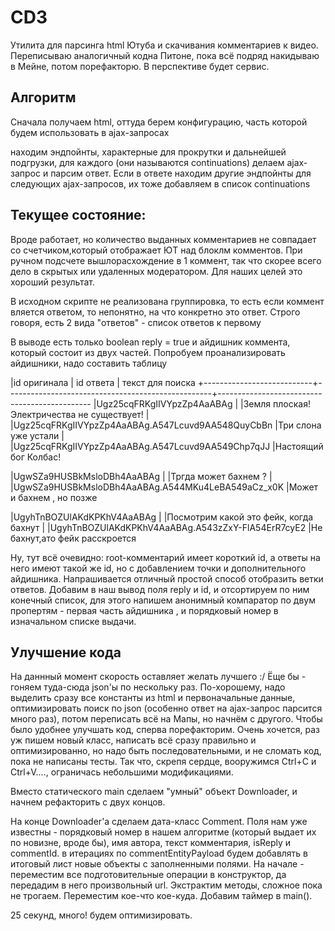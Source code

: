 # CD3
Утилита для парсинга html Ютуба и скачивания комментариев к видео.
Переписываю аналогичный кодна Питоне, пока всё подряд накидываю в Мейне, потом порефакторю. В перспективе будет сервис.

## Алгоритм
Сначала получаем html, оттуда берем конфигурацию, часть которой будем использовать в ajax-запросах

находим эндпойнты, характерные для прокрутки и дальнейшей подгрузки, для каждого (они называются continuations) делаем ajax-запрос и парсим ответ. 
Если в ответе находим другие эндпойнты для следующих ajax-запросов, их тоже добавляем в список continuations

## Текущее состояние:
Вроде работает, но количество выданных комментариев не совпадает со счетчиком,который отображает ЮТ над блоклм комментов. При ручном подсчете вышлорасхождение в 1 коммент, так что скорее всего дело в скрытых или удаленных модератором. Для наших целей это хороший результат.

В исходном скрипте не реализована группировка, то есть если коммент вляется ответом, то непонятно, на что конкретно это ответ. 
Строго говоря, есть 2 вида "ответов" - список ответов к первому 

В выводе есть только boolean reply = true и айдишник коммента, который состоит из двух частей. 
Попробуем проанализировать айдишники, надо составить таблицу

|id оригинала               | id ответа                                         | текст для поиска
+---------------------------+---------------------------------------------------+----------------------------------------------
|Ugz25cqFRKgIIVYpzZp4AaABAg |                                                   |Земля плоская! Электричества не существует!
|                           |Ugz25cqFRKgIIVYpzZp4AaABAg.A547Lcuvd9AA548QuyCbBn  |Три слона уже устали
|                           |Ugz25cqFRKgIIVYpzZp4AaABAg.A547Lcuvd9AA549Chp7qJJ  |Настоящий бог Колбас!

|UgwSZa9HUSBkMsloDBh4AaABAg |                                                   |Тргда может бахнем ?
|                           |UgwSZa9HUSBkMsloDBh4AaABAg.A544MKu4LeBA549aCz_x0K  |Может и бахнем , но позже

|UgyhTnBOZUlAKdKPKhV4AaABAg |                                                   |Посмотрим какой это фейк, когда бахнут
|                           |UgyhTnBOZUlAKdKPKhV4AaABAg.A543zZxY-FlA54ErR7cyE2  |Не бахнут,ато фейк расскроется

Ну, тут всё очевидно: root-комментарий имеет короткий id, а ответы на него имеют такой же id, но с добавлением точки и дополнительного айдишника. Напрашивается отличный простой способ отобразить ветки ответов. Добавим в наш вывод поля reply и id, и отсортируем по ним конечный список, для этого напишем анонимный компаратор по двум пропертям - первая часть айдишника , и порядковый номер в изначальном списке выдачи. 

## Улучшение кода
На даннный момент скорость оставляет желать лучшего :/ Ёще бы - гоняем туда-сюда json'ы по нескольку раз. По-хорошему, надо выделить сразу все константы из html и первоначальные данные, оптимизировать поиск по json (особенно ответ на ajax-запрос парсится много раз), потом переписать всё на Мапы, но начнём с другого. Чтобы было удобнее улучшать код, сперва порефакторим. Очень хочется, раз уж пишем новый класс, написать всё сразу правильно и оптимизированно, но надо быть последовательными, и не сломать код, пока не написаны тесты. Так что, скрепя сердце, вооружимся Ctrl+C и Ctrl+V...., ограничась небольшими модификациями.

Вместо статического main сделаем "умный" объект Downloader, и начнем рефакторить с двух концов.

На конце Downloader'а сделаем дата-класс Comment. Поля нам уже известны - пoрядковый номер в нашем алгоритме (который выдает их по новизне, вроде бы), имя автора, текст комментария, isReply и commentId. в итерациях по commentEntityPayload будем добавлять в итоговый лист новые объекты с заполненными полями. На начале - переместим все подготовительные операции в конструктор, да передадим в него произвольный url. Экстрактим методы, сложное пока не трогаем. Переместим кое-что кое-куда. Добавим таймер в main().

25 секунд, много! будем оптимизировать. 

